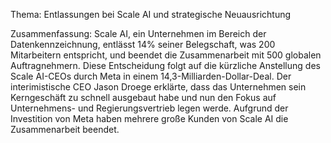 Thema: Entlassungen bei Scale AI und strategische Neuausrichtung

Zusammenfassung: Scale AI, ein Unternehmen im Bereich der Datenkennzeichnung, entlässt 14% seiner Belegschaft, was 200 Mitarbeitern entspricht, und beendet die Zusammenarbeit mit 500 globalen Auftragnehmern. Diese Entscheidung folgt auf die kürzliche Anstellung des Scale AI-CEOs durch Meta in einem 14,3-Milliarden-Dollar-Deal. Der interimistische CEO Jason Droege erklärte, dass das Unternehmen sein Kerngeschäft zu schnell ausgebaut habe und nun den Fokus auf Unternehmens- und Regierungsvertrieb legen werde. Aufgrund der Investition von Meta haben mehrere große Kunden von Scale AI die Zusammenarbeit beendet.